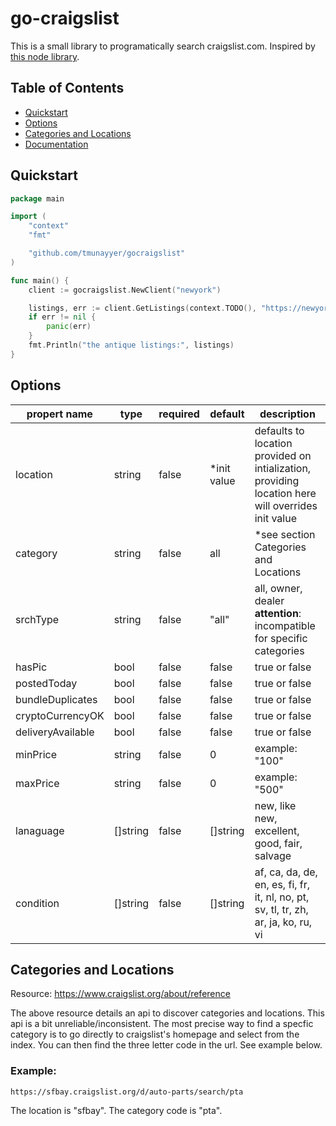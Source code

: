 # go-craigslist
This is a small library to programatically search craigslist.com. Inspired by [this node library](https://github.com/brozeph/node-craigslist).

## Table of Contents

- [Quickstart](#quickstart)
- [Options](#options)
- [Categories and Locations](#categoriesandlocations)
- [Documentation](#https://godoc.org/github.com/Tmunayyer/go-craigslist)

## Quickstart
```go
package main

import (
	"context"
	"fmt"

	"github.com/tmunayyer/gocraigslist"
)

func main() {
	client := gocraigslist.NewClient("newyork")

	listings, err := client.GetListings(context.TODO(), "https://newyork.craigslist.org/d/antiques/search/ata")
	if err != nil {
		panic(err)
	}
	fmt.Println("the antique listings:", listings)
}
```

## Options
| propert name          | type      | required | default      | description |
|-----------------------|-----------|----------|--------------|-------------|
|  location             | string    | false    | *init value  | defaults to location provided on intialization, providing location here will overrides init value |
|  category             | string    | false    | all          | *see section Categories and Locations |
|  srchType             | string    | false    | "all"        | all, owner, dealer **attention**: incompatible for specific categories |
|  hasPic               | bool      | false    | false        | true or false |
|  postedToday          | bool      | false    | false        | true or false |
|  bundleDuplicates     | bool      | false    | false        | true or false |
|  cryptoCurrencyOK     | bool      | false    | false        | true or false |
|  deliveryAvailable    | bool      | false    | false        | true or false |
|  minPrice             | string    | false    | 0            | example: "100" |
|  maxPrice             | string    | false    | 0            | example: "500" |
|  lanaguage            | []string  | false    | []string     | new, like new, excellent, good, fair, salvage |
|  condition            | []string  | false    | []string     | af, ca, da, de, en, es, fi, fr, it, nl, no, pt, sv, tl, tr, zh, ar, ja, ko, ru, vi |

## Categories and Locations

Resource: https://www.craigslist.org/about/reference

The above resource details an api to discover categories and locations. This api is a bit unreliable/inconsistent. The most precise way to find a specfic category is to go directly to craigslist's homepage and select from the index. You can then find the three letter code in the url. See example below.

### Example:
```
https://sfbay.craigslist.org/d/auto-parts/search/pta
```
The location is "sfbay". The category code is "pta".

